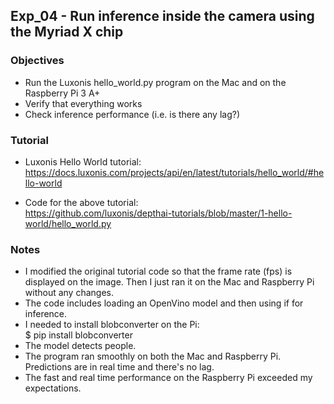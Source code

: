 ## Exp_04 - Run inference inside the camera using the Myriad X chip

### Objectives
- Run the Luxonis hello_world.py program on the Mac and on the Raspberry Pi 3 A+
- Verify that everything works
- Check inference performance (i.e. is there any lag?)

### Tutorial
- Luxonis Hello World tutorial:<br>
https://docs.luxonis.com/projects/api/en/latest/tutorials/hello_world/#hello-world

- Code for the above tutorial:<br>
https://github.com/luxonis/depthai-tutorials/blob/master/1-hello-world/hello_world.py

### Notes
- I modified the original tutorial code so that the frame rate (fps) is displayed on the image. Then I just ran it on the Mac and Raspberry Pi without any changes.
- The code includes loading an OpenVino model and then using if for inference.
- I needed to install blobconverter on the Pi:<br>
$ pip install blobconverter
- The model detects people.
- The program ran smoothly on both the Mac and Raspberry Pi. Predictions are in real time and there's no lag.
- The fast and real time performance on the Raspberry Pi exceeded my expectations.
